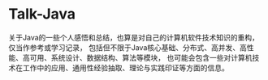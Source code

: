 # Talk-Java
关于Java的一些个人感悟和总结，也算是对自己的计算机软件技术知识的重构，仅当作参考或学习记录，
包括但不限于Java核心基础、分布式、高并发、高性能、高可用、系统设计、数据结构、算法等模块，
也可能会包含一些对计算机技术在工作中的应用、通用性经验抽取、理论与实践印证等方面的信息。
